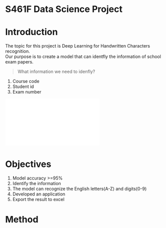 # S461F Data Science Project

# Introduction
The topic for this project is Deep Learning for Handwritten Characters recognition. 
<br>Our purpose is to create a model that can identfly the information of school exam papers.<br/>
>What information we need to idenfly?
1. Course code
2. Student id
3. Exam number

![exam_paper](img/12531103.pdf)

# Objectives
1. Model accuracy >=95%
2. Identify the information
3. The model can recognize the English letters(A-Z) and digits(0-9)
4. Developed an application
5. Export the result to excel

# Method




